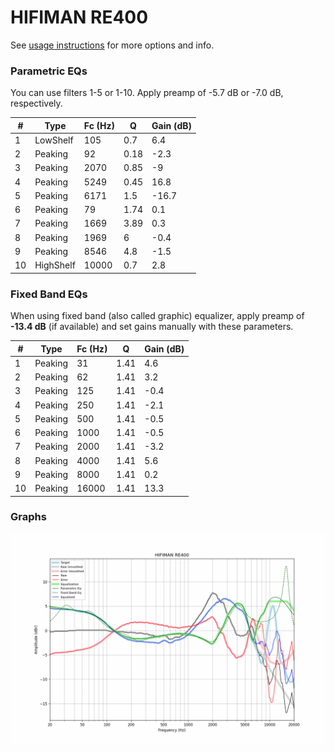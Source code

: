 # HIFIMAN RE400
See [usage instructions](https://github.com/jaakkopasanen/AutoEq#usage) for more options and info.

### Parametric EQs
You can use filters 1-5 or 1-10. Apply preamp of -5.7 dB or -7.0 dB, respectively.

|   # | Type      |   Fc (Hz) |    Q |   Gain (dB) |
|-----|-----------|-----------|------|-------------|
|   1 | LowShelf  |       105 | 0.7  |         6.4 |
|   2 | Peaking   |        92 | 0.18 |        -2.3 |
|   3 | Peaking   |      2070 | 0.85 |        -9   |
|   4 | Peaking   |      5249 | 0.45 |        16.8 |
|   5 | Peaking   |      6171 | 1.5  |       -16.7 |
|   6 | Peaking   |        79 | 1.74 |         0.1 |
|   7 | Peaking   |      1669 | 3.89 |         0.3 |
|   8 | Peaking   |      1969 | 6    |        -0.4 |
|   9 | Peaking   |      8546 | 4.8  |        -1.5 |
|  10 | HighShelf |     10000 | 0.7  |         2.8 |

### Fixed Band EQs
When using fixed band (also called graphic) equalizer, apply preamp of **-13.4 dB** (if available) and set gains manually with these parameters.

|   # | Type    |   Fc (Hz) |    Q |   Gain (dB) |
|-----|---------|-----------|------|-------------|
|   1 | Peaking |        31 | 1.41 |         4.6 |
|   2 | Peaking |        62 | 1.41 |         3.2 |
|   3 | Peaking |       125 | 1.41 |        -0.4 |
|   4 | Peaking |       250 | 1.41 |        -2.1 |
|   5 | Peaking |       500 | 1.41 |        -0.5 |
|   6 | Peaking |      1000 | 1.41 |        -0.5 |
|   7 | Peaking |      2000 | 1.41 |        -3.2 |
|   8 | Peaking |      4000 | 1.41 |         5.6 |
|   9 | Peaking |      8000 | 1.41 |         0.2 |
|  10 | Peaking |     16000 | 1.41 |        13.3 |

### Graphs
![](./HIFIMAN%20RE400.png)

